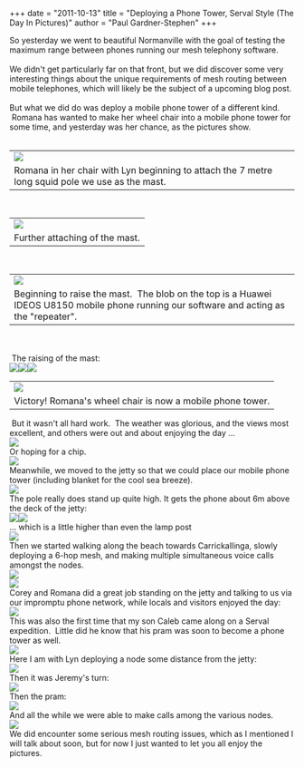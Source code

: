 +++
date = "2011-10-13"
title = "Deploying a Phone Tower, Serval Style (The Day In Pictures)"
author = "Paul Gardner-Stephen"
+++

<div class="post-body entry-content" id="post-body-7782070070916195407" itemprop="description articleBody">
So yesterday we went to beautiful Normanville with the goal of testing the maximum range between phones running our mesh telephony software. <br/>
<br/>
We didn't get particularly far on that front, but we did discover some very interesting things about the unique requirements of mesh routing between mobile telephones, which will likely be the subject of a upcoming blog post.<br/>
<br/>
But what we did do was deploy a mobile phone tower of a different kind.  Romana has wanted to make her wheel chair into a mobile phone tower for some time, and yesterday was her chance, as the pictures show.<br/>
<br/>
<table align="center" cellpadding="0" cellspacing="0" class="tr-caption-container"><tbody>
<tr><td><a href="http://1.bp.blogspot.com/-b2Z7byJ1BOg/TpbGTDRyWvI/AAAAAAAAADI/ZIsOZ-4fWMs/s1600/P1040506.JPG"><img src="http://1.bp.blogspot.com/-b2Z7byJ1BOg/TpbGTDRyWvI/AAAAAAAAADI/ZIsOZ-4fWMs/s320/P1040506.JPG"/></a></td></tr>
<tr><td class="tr-caption">Romana in her chair with Lyn beginning to attach the 7 metre long squid pole we use as the mast.</td></tr>
</tbody></table><br/>
<table align="center" cellpadding="0" cellspacing="0" class="tr-caption-container"><tbody>
<tr><td><a href="http://1.bp.blogspot.com/-2TU6vyk1gkY/TpbGhmARJkI/AAAAAAAAADQ/uVP9pRukADc/s1600/P1040507.JPG"><img src="http://1.bp.blogspot.com/-2TU6vyk1gkY/TpbGhmARJkI/AAAAAAAAADQ/uVP9pRukADc/s320/P1040507.JPG"/></a></td></tr>
<tr><td class="tr-caption">Further attaching of the mast.</td></tr>
</tbody></table><br/>
<table align="center" cellpadding="0" cellspacing="0" class="tr-caption-container"><tbody>
<tr><td><a href="http://3.bp.blogspot.com/-L55jcyuXltw/TpbGtUrt0BI/AAAAAAAAADY/goA5Xf4r6MU/s1600/P1040518.JPG"><img src="http://3.bp.blogspot.com/-L55jcyuXltw/TpbGtUrt0BI/AAAAAAAAADY/goA5Xf4r6MU/s320/P1040518.JPG"/></a></td></tr>
<tr><td class="tr-caption">Beginning to raise the mast.  The blob on the top is a Huawei IDEOS U8150 mobile phone running our software and acting as the "repeater".</td></tr>
</tbody></table><br/>
<br/>
 The raising of the mast:<br/>
<a href="http://1.bp.blogspot.com/-PPhWvsAoVGY/TpbG5cX_6VI/AAAAAAAAADg/QSq5o0Cd_IE/s1600/P1040519.JPG"><img src="http://1.bp.blogspot.com/-PPhWvsAoVGY/TpbG5cX_6VI/AAAAAAAAADg/QSq5o0Cd_IE/s200/P1040519.JPG"/></a><a href="http://3.bp.blogspot.com/-FQc6TKlTB0k/TpbHD7IWviI/AAAAAAAAADo/94uDGaauNWk/s1600/P1040520.JPG"><img src="http://3.bp.blogspot.com/-FQc6TKlTB0k/TpbHD7IWviI/AAAAAAAAADo/94uDGaauNWk/s200/P1040520.JPG"/></a><a href="http://3.bp.blogspot.com/-vxIZnNYRB68/TpbHPezCePI/AAAAAAAAADw/JO38mTugplE/s1600/P1040521.JPG"><img src="http://3.bp.blogspot.com/-vxIZnNYRB68/TpbHPezCePI/AAAAAAAAADw/JO38mTugplE/s200/P1040521.JPG"/></a><br/>
<table align="center" cellpadding="0" cellspacing="0" class="tr-caption-container"><tbody>
<tr><td><a href="http://4.bp.blogspot.com/--JNyG-jX7gc/TpbHZS04foI/AAAAAAAAAD4/auBGjjcpQSI/s1600/P1040526.JPG"><img src="http://4.bp.blogspot.com/--JNyG-jX7gc/TpbHZS04foI/AAAAAAAAAD4/auBGjjcpQSI/s320/P1040526.JPG"/></a></td></tr>
<tr><td class="tr-caption">Victory! Romana's wheel chair is now a mobile phone tower.</td></tr>
</tbody></table> But it wasn't all hard work.  The weather was glorious, and the views most excellent, and others were out and about enjoying the day ...<br/>
<a href="http://3.bp.blogspot.com/-VE2fNayZero/TpbHmlZQ8zI/AAAAAAAAAEA/rKQCdmMhg1c/s1600/P1040538.JPG"><img src="http://3.bp.blogspot.com/-VE2fNayZero/TpbHmlZQ8zI/AAAAAAAAAEA/rKQCdmMhg1c/s320/P1040538.JPG"/></a><br/>
Or hoping for a chip.<br/>
<a href="http://4.bp.blogspot.com/-eEVb-1_SYVQ/TpbH1cUdMDI/AAAAAAAAAEI/RvJjL_RF8ko/s1600/P1040539.JPG"><img src="http://4.bp.blogspot.com/-eEVb-1_SYVQ/TpbH1cUdMDI/AAAAAAAAAEI/RvJjL_RF8ko/s320/P1040539.JPG"/></a><br/>
Meanwhile, we moved to the jetty so that we could place our mobile phone tower (including blanket for the cool sea breeze).<br/>
<a href="http://2.bp.blogspot.com/-Wp2ymhFIl04/TpbIAxOM22I/AAAAAAAAAEQ/kcu2MbUwsk0/s1600/P1040557.JPG"><img src="http://2.bp.blogspot.com/-Wp2ymhFIl04/TpbIAxOM22I/AAAAAAAAAEQ/kcu2MbUwsk0/s320/P1040557.JPG"/></a><br/>
The pole really does stand up quite high. It gets the phone about 6m above the deck of the jetty:<br/>
<a href="http://4.bp.blogspot.com/-coc5qCKNTns/TpbIKZLeY1I/AAAAAAAAAEY/_aIND-8bk1Y/s1600/P1040560.JPG"><img src="http://4.bp.blogspot.com/-coc5qCKNTns/TpbIKZLeY1I/AAAAAAAAAEY/_aIND-8bk1Y/s320/P1040560.JPG"/></a><a href="http://4.bp.blogspot.com/--3Bol8VmuaQ/TpbISLDgQYI/AAAAAAAAAEg/6dWtlBqf4vw/s1600/P1040564.JPG"><img src="http://4.bp.blogspot.com/--3Bol8VmuaQ/TpbISLDgQYI/AAAAAAAAAEg/6dWtlBqf4vw/s320/P1040564.JPG"/></a><br/>
... which is a little higher than even the lamp post<br/>
<a href="http://3.bp.blogspot.com/-3IzkDerd4KQ/TpbIcYXYv6I/AAAAAAAAAEo/JGPCem1oLls/s1600/P1040577.JPG"><img src="http://3.bp.blogspot.com/-3IzkDerd4KQ/TpbIcYXYv6I/AAAAAAAAAEo/JGPCem1oLls/s320/P1040577.JPG"/></a><br/>
Then we started walking along the beach towards Carrickallinga, slowly deploying a 6-hop mesh, and making multiple simultaneous voice calls amongst the nodes.<br/>
<a href="http://4.bp.blogspot.com/-KP-ct8nSNZE/TpbImjksc9I/AAAAAAAAAEw/ExyQtnpnnyk/s1600/P1040578.JPG"><img src="http://4.bp.blogspot.com/-KP-ct8nSNZE/TpbImjksc9I/AAAAAAAAAEw/ExyQtnpnnyk/s320/P1040578.JPG"/></a><br/>
<a href="http://2.bp.blogspot.com/-hfUPa4EVgpQ/TpbIwAnE07I/AAAAAAAAAE4/--qVLmEclqM/s1600/P1040579.JPG"><img src="http://2.bp.blogspot.com/-hfUPa4EVgpQ/TpbIwAnE07I/AAAAAAAAAE4/--qVLmEclqM/s320/P1040579.JPG"/></a><br/>
Corey and Romana did a great job standing on the jetty and talking to us via our impromptu phone network, while locals and visitors enjoyed the day:<br/>
<a href="http://4.bp.blogspot.com/-F0RSWbCjduE/TpbI7Y29WjI/AAAAAAAAAFA/-8t9ZMVwOnY/s1600/P1040584.JPG"><img src="http://4.bp.blogspot.com/-F0RSWbCjduE/TpbI7Y29WjI/AAAAAAAAAFA/-8t9ZMVwOnY/s320/P1040584.JPG"/></a><br/>
This was also the first time that my son Caleb came along on a Serval expedition.  Little did he know that his pram was soon to become a phone tower as well.<br/>
<a href="http://4.bp.blogspot.com/-jODeLPBuUbM/TpbJGHGb-_I/AAAAAAAAAFI/GeIRkDg22II/s1600/P1040592.JPG"><img src="http://4.bp.blogspot.com/-jODeLPBuUbM/TpbJGHGb-_I/AAAAAAAAAFI/GeIRkDg22II/s320/P1040592.JPG"/></a><br/>
Here I am with Lyn deploying a node some distance from the jetty:<br/>
<a href="http://4.bp.blogspot.com/-Re3zWQvU16A/TpbJQJnK6bI/AAAAAAAAAFQ/QO3XLq8kO8w/s1600/P1040599.JPG"><img src="http://4.bp.blogspot.com/-Re3zWQvU16A/TpbJQJnK6bI/AAAAAAAAAFQ/QO3XLq8kO8w/s320/P1040599.JPG"/></a><br/>
Then it was Jeremy's turn:<br/>
<a href="http://3.bp.blogspot.com/-Yq8wJQcgAJY/TpbJalPSKvI/AAAAAAAAAFY/9ny1NeYons0/s1600/P1040604.JPG"><img src="http://3.bp.blogspot.com/-Yq8wJQcgAJY/TpbJalPSKvI/AAAAAAAAAFY/9ny1NeYons0/s320/P1040604.JPG"/></a><br/>
Then the pram:<br/>
<a href="http://1.bp.blogspot.com/-U_4MxzUBadM/TpbJn4zoVeI/AAAAAAAAAFg/jTmsWfc9nQI/s1600/P1040613.JPG"><img src="http://1.bp.blogspot.com/-U_4MxzUBadM/TpbJn4zoVeI/AAAAAAAAAFg/jTmsWfc9nQI/s320/P1040613.JPG"/></a><br/>
And all the while we were able to make calls among the various nodes.<br/>
<a href="http://3.bp.blogspot.com/-8HKig5gEUJ4/TpbJ1yy0TVI/AAAAAAAAAFo/ohM7sR02lG4/s1600/P1040617.JPG"><img src="http://3.bp.blogspot.com/-8HKig5gEUJ4/TpbJ1yy0TVI/AAAAAAAAAFo/ohM7sR02lG4/s320/P1040617.JPG"/></a><br/>
We did encounter some serious mesh routing issues, which as I mentioned I will talk about soon, but for now I just wanted to let you all enjoy the pictures.
<div></div>
</div>